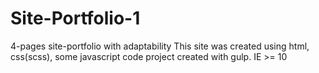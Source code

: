 # Site-Portfolio-1
4-pages site-portfolio with adaptability
This site was created using html, css(scss), some javascript code 
project created with gulp. IE >= 10
